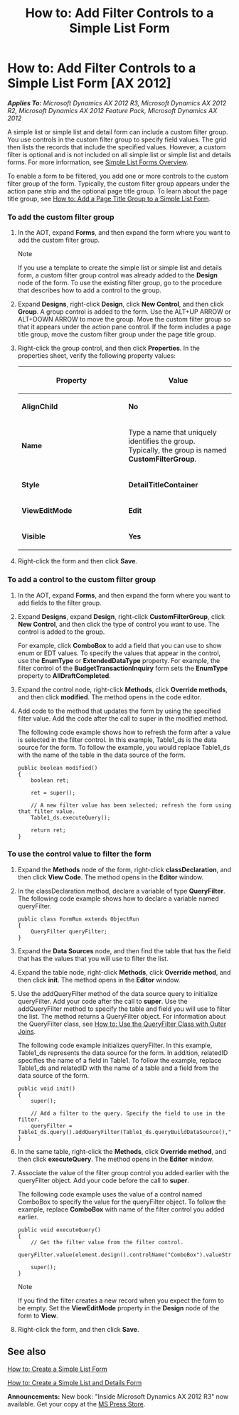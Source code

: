 ﻿---
title: 'How to: Add Filter Controls to a Simple List Form'
TOCTitle: 'How to: Add Filter Controls to a Simple List Form'
ms:assetid: 6a513e12-5fe8-4524-bbfc-72c3ffbc9885
ms:mtpsurl: https://msdn.microsoft.com/en-us/library/Hh745335(v=AX.60)
ms:contentKeyID: 42607685
ms.date: 05/18/2015
mtps_version: v=AX.60
---

# How to: Add Filter Controls to a Simple List Form [AX 2012]


_**Applies To:** Microsoft Dynamics AX 2012 R3, Microsoft Dynamics AX 2012 R2, Microsoft Dynamics AX 2012 Feature Pack, Microsoft Dynamics AX 2012_

A simple list or simple list and detail form can include a custom filter group. You use controls in the custom filter group to specify field values. The grid then lists the records that include the specified values. However, a custom filter is optional and is not included on all simple list or simple list and details forms. For more information, see [Simple List Forms Overview](simple-list-forms-overview.md).

To enable a form to be filtered, you add one or more controls to the custom filter group of the form. Typically, the custom filter group appears under the action pane strip and the optional page title group. To learn about the page title group, see [How to: Add a Page Title Group to a Simple List Form](how-to-add-a-page-title-group-to-a-simple-list-form.md).

### To add the custom filter group

1.  In the AOT, expand **Forms**, and then expand the form where you want to add the custom filter group.
    

    > [!NOTE]
    > <P>If you use a template to create the simple list or simple list and details form, a custom filter group control was already added to the <STRONG>Design</STRONG> node of the form. To use the existing filter group, go to the procedure that describes how to add a control to the group.</P>



2.  Expand **Designs**, right-click **Design**, click **New Control**, and then click **Group**. A group control is added to the form. Use the ALT+UP ARROW or ALT+DOWN ARROW to move the group. Move the custom filter group so that it appears under the action pane control. If the form includes a page title group, move the custom filter group under the page title group.

3.  Right-click the group control, and then click **Properties**. In the properties sheet, verify the following property values:
    
    <table>
    <colgroup>
    <col style="width: 50%" />
    <col style="width: 50%" />
    </colgroup>
    <thead>
    <tr class="header">
    <th><p>Property</p></th>
    <th><p>Value</p></th>
    </tr>
    </thead>
    <tbody>
    <tr class="odd">
    <td><p><strong>AlignChild</strong></p></td>
    <td><p><strong>No</strong></p></td>
    </tr>
    <tr class="even">
    <td><p><strong>Name</strong></p></td>
    <td><p>Type a name that uniquely identifies the group. Typically, the group is named <strong>CustomFilterGroup</strong>.</p></td>
    </tr>
    <tr class="odd">
    <td><p><strong>Style</strong></p></td>
    <td><p><strong>DetailTitleContainer</strong></p></td>
    </tr>
    <tr class="even">
    <td><p><strong>ViewEditMode</strong></p></td>
    <td><p><strong>Edit</strong></p></td>
    </tr>
    <tr class="odd">
    <td><p><strong>Visible</strong></p></td>
    <td><p><strong>Yes</strong></p></td>
    </tr>
    </tbody>
    </table>


4.  Right-click the form and then click **Save**.

### To add a control to the custom filter group

1.  In the AOT, expand **Forms**, and then expand the form where you want to add fields to the filter group.

2.  Expand **Designs**, expand **Design**, right-click **CustomFilterGroup**, click **New Control**, and then click the type of control you want to use. The control is added to the group.
    
    For example, click **ComboBox** to add a field that you can use to show enum or EDT values. To specify the values that appear in the control, use the **EnumType** or **ExtendedDataType** property. For example, the filter control of the **BudgetTransactionInquiry** form sets the **EnumType** property to **AllDraftCompleted**.

3.  Expand the control node, right-click **Methods**, click **Override methods**, and then click **modified**. The method opens in the code editor.

4.  Add code to the method that updates the form by using the specified filter value. Add the code after the call to super in the modified method.
    
    The following code example shows how to refresh the form after a value is selected in the filter control. In this example, Table1\_ds is the data source for the form. To follow the example, you would replace Table1\_ds with the name of the table in the data source of the form.
    
        public boolean modified()
        {
            boolean ret;
            
            ret = super();
            
            // A new filter value has been selected; refresh the form using that filter value.
            Table1_ds.executeQuery();
            
            return ret;
        }

### To use the control value to filter the form

1.  Expand the **Methods** node of the form, right-click **classDeclaration**, and then click **View Code**. The method opens in the **Editor** window.

2.  In the classDeclaration method, declare a variable of type **QueryFilter**. The following code example shows how to declare a variable named queryFilter.
    
        public class FormRun extends ObjectRun
        {
            QueryFilter queryFilter;
        }

3.  Expand the **Data Sources** node, and then find the table that has the field that has the values that you will use to filter the list.

4.  Expand the table node, right-click **Methods**, click **Override method**, and then click **init**. The method opens in the **Editor** window.

5.  Use the addQueryFilter method of the data source query to initialize queryFilter. Add your code after the call to **super**. Use the addQueryFilter method to specify the table and field you will use to filter the list. The method returns a QueryFilter object. For information about the QueryFilter class, see [How to: Use the QueryFilter Class with Outer Joins](how-to-use-the-queryfilter-class-with-outer-joins.md).
    
    The following code example initializes queryFilter. In this example, Table1\_ds represents the data source for the form. In addition, relatedID specifies the name of a field in Table1. To follow the example, replace Table1\_ds and relatedID with the name of a table and a field from the data source of the form.
    
        public void init()
        {
            super();
            
            // Add a filter to the query. Specify the field to use in the filter.
            queryFilter = Table1_ds.query().addQueryFilter(Table1_ds.queryBuildDataSource(),"relatedID");
        }

6.  In the same table, right-click the **Methods**, click **Override method**, and then click **executeQuery**. The method opens in the **Editor** window.

7.  Associate the value of the filter group control you added earlier with the queryFilter object. Add your code before the call to **super**.
    
    The following code example uses the value of a control named ComboBox to specify the value for the queryFilter object. To follow the example, replace **ComboBox** with name of the filter control you added earlier.
    
        public void executeQuery()
        {
            // Get the filter value from the filter control.
            queryFilter.value(element.design().controlName("ComboBox").valueStr());
            
            super();
        }
    

    > [!NOTE]
    > <P>If you find the filter creates a new record when you expect the form to be empty. Set the <STRONG>ViewEditMode</STRONG> property in the <STRONG>Design</STRONG> node of the form to <STRONG>View</STRONG>.</P>



8.  Right-click the form, and then click **Save**.

## See also

[How to: Create a Simple List Form](how-to-create-a-simple-list-form.md)

[How to: Create a Simple List and Details Form](how-to-create-a-simple-list-and-details-form.md)

  
**Announcements:** New book: "Inside Microsoft Dynamics AX 2012 R3" now available. Get your copy at the [MS Press Store](https://www.microsoftpressstore.com/store/inside-microsoft-dynamics-ax-2012-r3-9780735685109).


